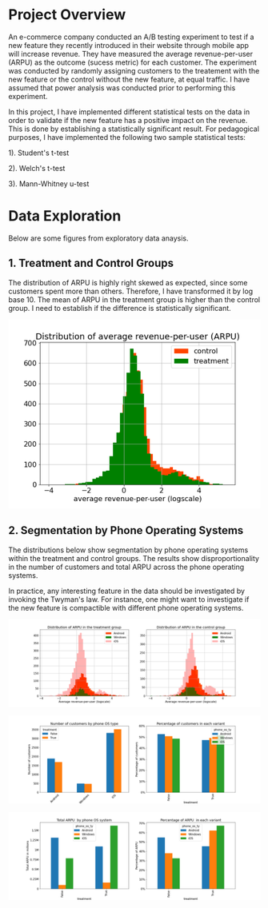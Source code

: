 # Project Overview

An e-commerce company conducted an A/B testing experiment to test if a new feature they recently introduced in their website through mobile app will increase revenue. They have measured the average revenue-per-user (ARPU) as the outcome (sucess metric) for each customer. The experiment was conducted by randomly assigning customers to the treatement with the new feature or the control without the new feature, at equal traffic. I have assumed that power analysis was conducted prior to performing this experiment.

In this project, I have implemented different statistical tests on the data in order to validate if the new feature has a positive impact on the revenue. This is done by establishing a statistically significant result.  For pedagogical purposes, I have implemented the following two sample statistical tests:

1). Student's t-test

2). Welch's t-test

3). Mann-Whitney u-test


# Data Exploration
Below are some figures from exploratory data anaysis.

## 1. Treatment and Control Groups
The distribution of ARPU is highly right skewed as expected, since some customers spent more than others. Therefore, I have transformed it by log base 10. The mean of ARPU in the treatment group is higher than the control group. I need to establish if the difference is statistically significant. 

![fig](images/fig1.png)

## 2. Segmentation by Phone Operating Systems
The distributions below show segmentation by phone operating systems within the treatment and control groups. The results show disproportionality in the number of customers and total ARPU across the phone operating systems.

In practice, any interesting feature in the data should be investigated by invoking the Twyman's law. For instance, one might want to investigate if the new feature is compactible with different phone operating systems.

![fig](images/fig4.png)

![fig](images/fig3.png)

![fig](images/fig2.png)


